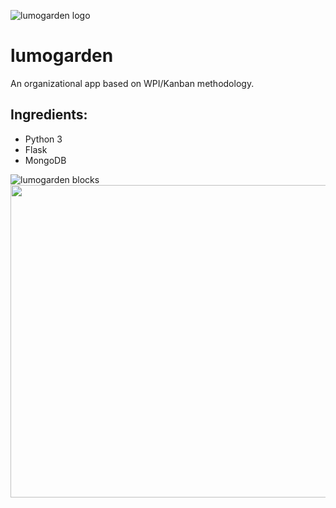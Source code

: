 ![lumogarden logo](https://github.com/thomasoflight/lumogarden/blob/develop/logo_splash_A_02.png)

lumogarden
============

An organizational app based on WPI/Kanban methodology. 

Ingredients: 
-----------

- Python 3
- Flask
- MongoDB

![lumogarden blocks](https://github.com/thomasoflight/lumogarden/blob/develop/assets/lumogarden.gif)
<img src="https://github.com/thomasoflight/lumogarden/blob/develop/assets/lumogarden.gif" width="600" height="500" />
